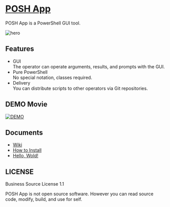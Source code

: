 # [POSH App](https://poshapp.aiplugs.com/)

POSH App is a PowerShell GUI tool.

![hero](https://user-images.githubusercontent.com/1011232/76868313-0e305900-68aa-11ea-9d2b-52c5527d9abc.jpg)

## Features

* GUI  
  The operator can operate arguments, results, and prompts with the GUI.
* Pure PowerShell  
  No special notation, classes required.
* Delivery  
  You can distribute scripts to other operators via Git repositories.

## DEMO Movie

[![DEMO](http://img.youtube.com/vi/GC7kRcXrPhE/0.jpg)](http://www.youtube.com/watch?v=GC7kRcXrPhE "DEMO")

## Documents

* [Wiki](https://github.com/aiplugs/poshapp/wiki)
* [How to Install](https://github.com/aiplugs/poshapp/wiki#how-to-install)
* [Hello, Wold!](https://github.com/aiplugs/poshapp/wiki/Hello,-World!)

## LICENSE

Business Source License 1.1

POSH App is not open source software. However you can read source code, modify, build, and use for self.
